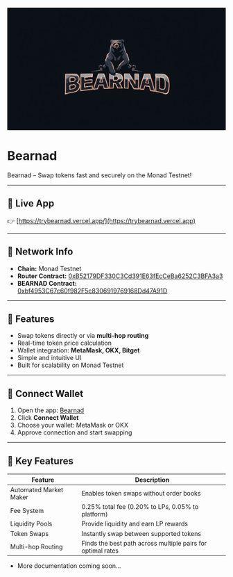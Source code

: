 ![Bearnad DEX Logo](trybearnad.jpg)

# Bearnad

Bearnad – Swap tokens fast and securely on the Monad Testnet!

---

## 🔗 Live App
👉 [https://trybearnad.vercel.app/](https://trybearnad.vercel.app)

---

## 📌 Network Info
- **Chain:** Monad Testnet  
- **Router Contract:** [0xB52179DF330C3Cd391E63fEcCeBa6252C3BFA3a3](https://testnet.monadexplorer.com/address/0xB52179DF330C3Cd391E63fEcCeBa6252C3BFA3a3)
- **BEARNAD Contract:** [0xbf4953C67c60f982F5c8306919769168Dd47A91D](https://testnet.monadexplorer.com/address/0xbf4953C67c60f982F5c8306919769168Dd47A91D)
---

## 🚀 Features
- Swap tokens directly or via **multi-hop routing**  
- Real-time token price calculation  
- Wallet integration: **MetaMask, OKX, Bitget**  
- Simple and intuitive UI  
- Built for scalability on Monad Testnet  

---

## 🦊 Connect Wallet
1. Open the app: [Bearnad](https://trybearnad.vercel.app/)  
2. Click **Connect Wallet**  
3. Choose your wallet: MetaMask or OKX  
4. Approve connection and start swapping  

---

## 🚀 Key Features

| Feature                | Description |
|-------------------------|-------------|
| Automated Market Maker  | Enables token swaps without order books |
| Fee System              | 0.25% total fee (0.20% to LPs, 0.05% to platform) |
| Liquidity Pools         | Provide liquidity and earn LP rewards |
| Token Swaps             | Instantly swap between supported tokens |
| Multi-hop Routing       | Finds the best path across multiple pairs for optimal rates |


- More documentation coming soon...

